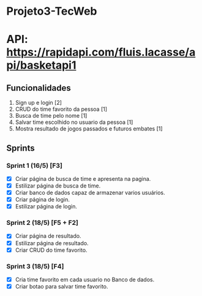 # Projeto3-TecWeb
# API: https://rapidapi.com/fluis.lacasse/api/basketapi1

## Funcionalidades
1. Sign up e login [2]
2. CRUD do time favorito da pessoa [1]
3. Busca de time pelo nome [1]
4. Salvar time escolhido no usuario da pessoa [1]
5. Mostra resultado de jogos passados e futuros embates [1]

## Sprints
### Sprint 1 (16/5) [F3]
- [x] Criar página de busca de time e apresenta na pagina.
- [x] Estilizar página de busca de time.
- [x] Criar banco de dados capaz de armazenar varios usuários.
- [X] Criar página de login.
- [X] Estilizar página de login.

### Sprint 2 (18/5) [F5 + F2]
- [X] Criar página de resultado.
- [X] Estilizar página de resultado.
- [x] Criar CRUD do time favorito.

### Sprint 3 (18/5) [F4]
- [x] Cria time favorito em cada usuario no Banco de dados.
- [X] Criar botao para salvar time favorito.
